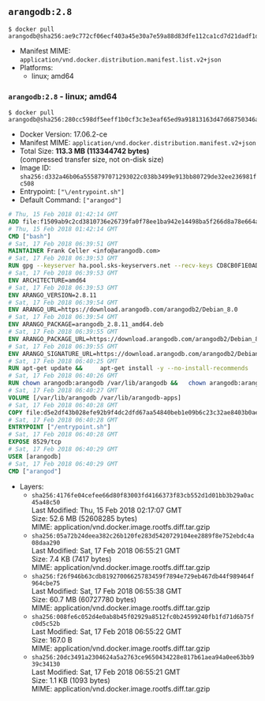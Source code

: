 ## `arangodb:2.8`

```console
$ docker pull arangodb@sha256:ae9c772cf06ecf403a45e30a7e59a88d83dfe112ca1cd7d21dadf1d713328c4a
```

-	Manifest MIME: `application/vnd.docker.distribution.manifest.list.v2+json`
-	Platforms:
	-	linux; amd64

### `arangodb:2.8` - linux; amd64

```console
$ docker pull arangodb@sha256:280cc598df5eeff1b0cf3c3e3eaf65ed9a91813163d47d68750346a7d2bf9a0e
```

-	Docker Version: 17.06.2-ce
-	Manifest MIME: `application/vnd.docker.distribution.manifest.v2+json`
-	Total Size: **113.3 MB (113344742 bytes)**  
	(compressed transfer size, not on-disk size)
-	Image ID: `sha256:d332a46b06a5558797071293022c038b3499e913bb80729de32ee236981fc508`
-	Entrypoint: `["\/entrypoint.sh"]`
-	Default Command: `["arangod"]`

```dockerfile
# Thu, 15 Feb 2018 01:42:14 GMT
ADD file:f1509ab9c2cd3810736e26739fa0f78ee1ba942e14498ba5f266d8a78e664acc in / 
# Thu, 15 Feb 2018 01:42:14 GMT
CMD ["bash"]
# Sat, 17 Feb 2018 06:39:51 GMT
MAINTAINER Frank Celler <info@arangodb.com>
# Sat, 17 Feb 2018 06:39:53 GMT
RUN gpg --keyserver ha.pool.sks-keyservers.net --recv-keys CD8CB0F1E0AD5B52E93F41E7EA93F5E56E751E9B
# Sat, 17 Feb 2018 06:39:53 GMT
ENV ARCHITECTURE=amd64
# Sat, 17 Feb 2018 06:39:53 GMT
ENV ARANGO_VERSION=2.8.11
# Sat, 17 Feb 2018 06:39:54 GMT
ENV ARANGO_URL=https://download.arangodb.com/arangodb2/Debian_8.0
# Sat, 17 Feb 2018 06:39:54 GMT
ENV ARANGO_PACKAGE=arangodb_2.8.11_amd64.deb
# Sat, 17 Feb 2018 06:39:55 GMT
ENV ARANGO_PACKAGE_URL=https://download.arangodb.com/arangodb2/Debian_8.0/amd64/arangodb_2.8.11_amd64.deb
# Sat, 17 Feb 2018 06:39:55 GMT
ENV ARANGO_SIGNATURE_URL=https://download.arangodb.com/arangodb2/Debian_8.0/amd64/arangodb_2.8.11_amd64.deb.asc
# Sat, 17 Feb 2018 06:40:25 GMT
RUN apt-get update &&     apt-get install -y --no-install-recommends         libgoogle-perftools4         ca-certificates         pwgen         wget     &&     rm -rf /var/lib/apt/lists/* &&     wget ${ARANGO_SIGNATURE_URL} &&           wget ${ARANGO_PACKAGE_URL} &&             gpg --verify ${ARANGO_PACKAGE}.asc &&     dpkg -i ${ARANGO_PACKAGE} &&     sed -ri         -e 's!127\.0\.0\.1!0.0.0.0!g'         -e 's!^(file\s*=).*!\1 -!'         -e 's!^#\s*uid\s*=.*!uid = arangodb!'         -e 's!^#\s*gid\s*=.*!gid = arangodb!'         /etc/arangodb/arangod.conf     &&     apt-get purge -y --auto-remove ca-certificates wget &&     rm -f ${ARANGO_PACKAGE}*
# Sat, 17 Feb 2018 06:40:26 GMT
RUN chown arangodb:arangodb /var/lib/arangodb &&   chown arangodb:arangodb /var/lib/arangodb-apps
# Sat, 17 Feb 2018 06:40:27 GMT
VOLUME [/var/lib/arangodb /var/lib/arangodb-apps]
# Sat, 17 Feb 2018 06:40:28 GMT
COPY file:d5e2df43b028efe92b9f4dc2dfd67aa54840beb1e09b6c23c32ae8403b0ae7e4 in /entrypoint.sh 
# Sat, 17 Feb 2018 06:40:28 GMT
ENTRYPOINT ["/entrypoint.sh"]
# Sat, 17 Feb 2018 06:40:28 GMT
EXPOSE 8529/tcp
# Sat, 17 Feb 2018 06:40:29 GMT
USER [arangodb]
# Sat, 17 Feb 2018 06:40:29 GMT
CMD ["arangod"]
```

-	Layers:
	-	`sha256:4176fe04cefee66d80f83003fd4166373f83cb552d1d01bb3b29a0ac45a48c50`  
		Last Modified: Thu, 15 Feb 2018 02:17:07 GMT  
		Size: 52.6 MB (52608285 bytes)  
		MIME: application/vnd.docker.image.rootfs.diff.tar.gzip
	-	`sha256:05a72b24deea382c26b120fe283d5420729104ee2889f8e752ebdc4a08daa290`  
		Last Modified: Sat, 17 Feb 2018 06:55:21 GMT  
		Size: 7.4 KB (7417 bytes)  
		MIME: application/vnd.docker.image.rootfs.diff.tar.gzip
	-	`sha256:f26f946b63cdb81927006625783459f7894e729eb467db44f989464f964cbe75`  
		Last Modified: Sat, 17 Feb 2018 06:55:38 GMT  
		Size: 60.7 MB (60727780 bytes)  
		MIME: application/vnd.docker.image.rootfs.diff.tar.gzip
	-	`sha256:008fe6c052d4e0ab8b45f02929a8512fc0b24599240fb1fd71d6b75fc0d5c52b`  
		Last Modified: Sat, 17 Feb 2018 06:55:22 GMT  
		Size: 167.0 B  
		MIME: application/vnd.docker.image.rootfs.diff.tar.gzip
	-	`sha256:20dc3491a2304624a5a2763ce9650434228e817b61aea94a0ee63bb939c34130`  
		Last Modified: Sat, 17 Feb 2018 06:55:21 GMT  
		Size: 1.1 KB (1093 bytes)  
		MIME: application/vnd.docker.image.rootfs.diff.tar.gzip
